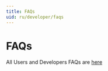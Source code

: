 ```yaml
---
title: FAQs
uid: ru/developer/faqs
---
```


# FAQs

All Users and Developers FAQs are [here](xref:en/user-guide/installing/faq)